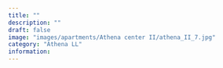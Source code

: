 ```yaml
---
title: ""
description: ""
draft: false
image: "images/apartments/Athena center II/athena_II_7.jpg"
category: "Athena LL"
information:
---
```


